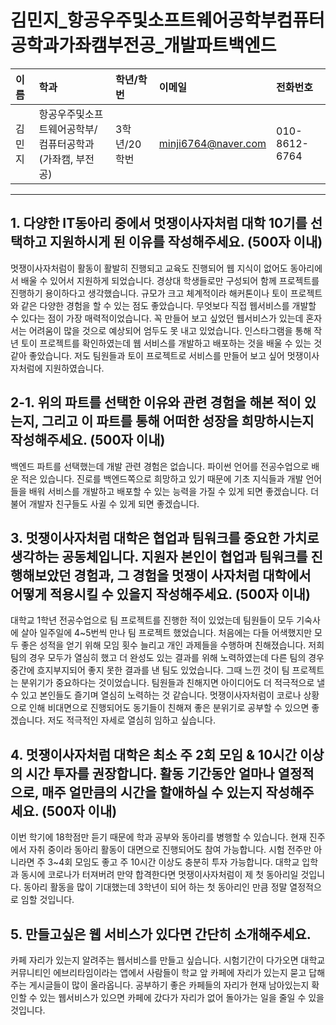 # 김민지_항공우주및소프트웨어공학부컴퓨터공학과가좌캠부전공_개발파트백엔드

|이름|학과|학년/학번|이메일|전화번호
|:-|:-|:-|:-|:-|
|김민지|항공우주및소프트웨어공학부/컴퓨터공학과(가좌캠, 부전공)|3학년/20학번|minji6764@naver.com|010-8612-6764|

---
## 1. 다양한 IT동아리 중에서 멋쟁이사자처럼 대학 10기를 선택하고 지원하시게 된 이유를 작성해주세요. (500자 이내)
멋쟁이사자처럼이 활동이 활발히 진행되고 교육도 진행되어 웹 지식이 없어도 동아리에서 배울 수 있어서 지원하게 되었습니다. 경상대 학생들로만 구성되어 함께 프로젝트를 진행하기 용이하다고 생각했습니다. 규모가 크고 체계적이라 해커톤이나 토이 프로젝트와 같은 다양한 경험을 할 수 있는 점도 좋았습니다. 무엇보다 직접 웹서비스를 개발할 수 있다는 점이 가장 매력적이었습니다. 꼭 만들어 보고 싶었던 웹서비스가 있는데 혼자서는 어려움이 많을 것으로 예상되어 엄두도 못 내고 있었습니다. 인스타그램을 통해 작년 토이 프로젝트를 확인하였는데 웹 서비스를 개발하고 배포하는 것을 배울 수 있는 것 같아 좋았습니다. 저도 팀원들과 토이 프로젝트로 서비스를 만들어 보고 싶어 멋쟁이사자처럼에 지원하였습니다.

## 2-1. 위의 파트를 선택한 이유와 관련 경험을 해본 적이 있는지, 그리고 이 파트를 통해 어떠한 성장을 희망하시는지 작성해주세요. (500자 이내)
백엔드 파트를 선택했는데 개발 관련 경험은 없습니다. 파이썬 언어를 전공수업으로 배운 적은 있습니다. 진로를 백엔드쪽으로 희망하고 있기 때문에 기초 지식들과 개발 언어들을 배워 서비스를 개발하고 배포할 수 있는 능력을 가질 수 있게 되면 좋겠습니다. 더불어 개발자 친구들도 사귈 수 있게 되면 좋겠습니다.

## 3. 멋쟁이사자처럼 대학은 협업과 팀워크를 중요한 가치로 생각하는 공동체입니다. 지원자 본인이 협업과 팀워크를 진행해보았던 경험과, 그 경험을 멋쟁이 사자처럼 대학에서 어떻게 적용시킬 수 있을지 작성해주세요. (500자 이내)
대학교 1학년 전공수업으로 팀 프로젝트를 진행한 적이 있었는데 팀원들이 모두 기숙사에 살아 일주일에 4~5번씩 만나 팀 프로젝트 했었습니다. 처음에는 다들 어색했지만 모두 좋은 성적을 얻기 위해 모임 횟수 늘리고 개인 과제들을 수행하며 친해졌습니다. 저희 팀의 경우 모두가 열심히 했고 더 완성도 있는 결과를 위해 노력하였는데 다른 팀의 경우 중간에 흐지부지되어 좋지 못한 결과를 낸 팀도 있었습니다. 그때 느낀 것이 팀 프로젝트는 분위기가 중요하다는 것이었습니다. 팀원들과 친해지면 아이디어도 더 적극적으로 낼 수 있고 본인들도 즐기며 열심히 노력하는 것 같습니다. 멋쟁이사자처럼이 코로나 상황으로 인해 비대면으로 진행되어도 동기들이 친해져 좋은 분위기로 공부할 수 있으면 좋겠습니다. 저도 적극적인 자세로 열심히 임하고 싶습니다.

## 4. 멋쟁이사자처럼 대학은 최소 주 2회 모임 & 10시간 이상의 시간 투자를 권장합니다. 활동 기간동안 얼마나 열정적으로, 매주 얼만큼의 시간을 할애하실 수 있는지 작성해주세요. (500자 이내)
이번 학기에 18학점만 듣기 때문에 학과 공부와 동아리를 병행할 수 있습니다. 현재 진주에서 자취 중이라 동아리 활동이 대면으로 진행되어도 참여 가능합니다. 시험 전주만 아니라면 주 3~4회 모임도 좋고 주 10시간 이상도 충분히 투자 가능합니다. 대학교 입학과 동시에 코로나가 터져버려 만약 합격한다면 멋쟁이사자처럼이 제 첫 동아리일 것입니다. 동아리 활동을 많이 기대했는데 3학년이 되어 하는 첫 동아리인 만큼 정말 열정적으로 임할 것입니다.

## 5. 만들고싶은 웹 서비스가 있다면 간단히 소개해주세요.
카페 자리가 있는지 알려주는 웹서비스를 만들고 싶습니다. 시험기간이 다가오면 대학교 커뮤니티인 에브리타임이라는 앱에서 사람들이 학교 앞 카페에 자리가 있는지 묻고 답해주는 게시글들이 많이 올라옵니다. 공부하기 좋은 카페들의 자리가 현재 남아있는지 확인할 수 있는 웹서비스가 있으면 카페에 갔다가 자리가 없어 돌아가는 일을 줄일 수 있을 것입니다.


